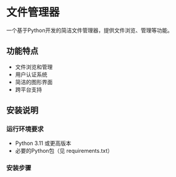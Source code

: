 # 文件管理器

一个基于Python开发的简洁文件管理器，提供文件浏览、管理等功能。

## 功能特点

- 文件浏览和管理
- 用户认证系统
- 简洁的图形界面
- 跨平台支持

## 安装说明

### 运行环境要求
- Python 3.11 或更高版本
- 必要的Python包（见 requirements.txt）

### 安装步骤 